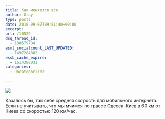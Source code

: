 ```yaml
---
title: Как меняется все
author: Gray
type: posts
date: 2010-09-07T09:51:40+00:00
excerpt:
url: /10529
dsq_thread_id:
  - 138579784
esml_socialcount_LAST_UPDATED:
  - 1497284882
essb_cache_expire:
  - 1614388031
categories:
  - Uncategorized

---
```








<img src="https://i0.wp.com/www.speedtest.net/result/943758111.png?w=740" data-recalc-dims="1" /> 

Казалось бы, так себе средняя скорость для мобильного интернета. Если не учитывать, что мы мчимся по трассе Одесса-Киев в 60 км от Киева со скоростью 120 км/час.